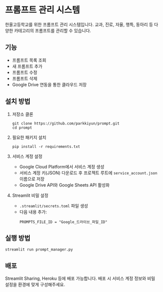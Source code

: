 # 프롬프트 관리 시스템

한올고등학교를 위한 프롬프트 관리 시스템입니다. 교과, 진로, 자율, 행특, 동아리 등 다양한 카테고리의 프롬프트를 관리할 수 있습니다.

## 기능

- 프롬프트 목록 조회
- 새 프롬프트 추가
- 프롬프트 수정
- 프롬프트 삭제
- Google Drive 연동을 통한 클라우드 저장

## 설치 방법

1. 저장소 클론
   ```
   git clone https://github.com/parkkiyun/prompt.git
   cd prompt
   ```

2. 필요한 패키지 설치
   ```
   pip install -r requirements.txt
   ```

3. 서비스 계정 설정
   - Google Cloud Platform에서 서비스 계정 생성
   - 서비스 계정 키(JSON) 다운로드 후 프로젝트 루트에 `service_account.json` 이름으로 저장
   - Google Drive API와 Google Sheets API 활성화

4. Streamlit 비밀 설정
   - `.streamlit/secrets.toml` 파일 생성
   - 다음 내용 추가:
     ```
     PROMPTS_FILE_ID = "Google_드라이브_파일_ID"
     ```

## 실행 방법

```
streamlit run prompt_manager.py
```

## 배포

Streamlit Sharing, Heroku 등에 배포 가능합니다. 배포 시 서비스 계정 정보와 비밀 설정을 환경에 맞게 구성해주세요. 